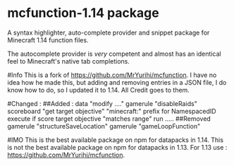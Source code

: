 # mcfunction-1.14 package

A syntax highlighter, auto-complete provider and snippet package for Minecraft 1.14 function files.

The autocomplete provider is *very* competent and almost has an identical feel to Minecraft's native tab completions.

#Info
This is a fork of https://github.com/MrYurihi/mcfunction.
I have no idea how he made this, but adding and removing entries in a JSON file,
I do know how to do, so I updated it to 1.14. All Credit goes to them.

#Changed :
##Added :
	data "modify ...."
	gamerule "disableRaids"
	scoreboard "get target objective"
	"minecraft:" prefix for NamespacedID
	execute if score target objective "matches range" run .....
##Removed
	gamerule "structureSaveLocation"
	gamerule "gameLoopFunction"

#IMO
This is the best available package on npm for datapacks in 1.14.
This is not the best available package on npm for datapacks in 1.13.
For 1.13 use : https://github.com/MrYurihi/mcfunction.
